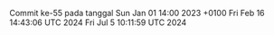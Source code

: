 Commit ke-55 pada tanggal Sun Jan 01 14:00 2023 +0100
Fri Feb 16 14:43:06 UTC 2024
Fri Jul  5 10:11:59 UTC 2024
